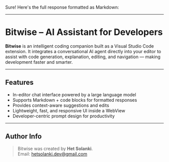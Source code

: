 Sure! Here's the full response formatted as Markdown:

---

# Bitwise – AI Assistant for Developers

**Bitwise** is an intelligent coding companion built as a Visual Studio Code extension. It integrates a conversational AI agent directly into your editor to assist with code generation, explanation, editing, and navigation — making development faster and smarter.

---

## Features

- In-editor chat interface powered by a large language model
- Supports Markdown + code blocks for formatted responses
- Provides context-aware suggestions and edits
- Lightweight, fast, and responsive UI inside a WebView
- Developer-centric prompt design for productivity

---


## Author Info

> Bitwise was created by **Het Solanki**.
> <br>Email: [hetsolanki.dev@gmail.com](mailto:hetsolanki.dev@gmail.com)
